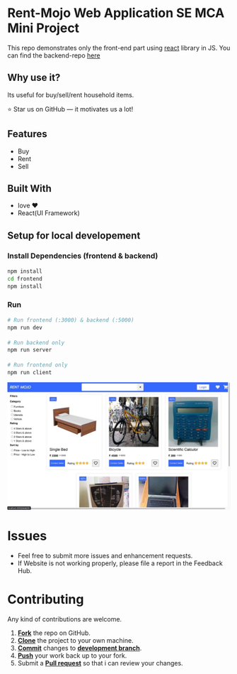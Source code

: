 # Rent-Mojo Web Application SE MCA Mini Project

This repo demonstrates only the front-end part using [react](https://reactjs.org/) library in JS. You can find the backend-repo [here](https://github.com/vishalg8454/hostel-mate-backend)

## Why use it?

Its useful for buy/sell/rent household items.

:star: Star us on GitHub — it motivates us a lot!

## Features

* Buy
* Rent
* Sell

## Built With

* love ❤️
* React(UI Framework)

## Setup for local developement

### Install Dependencies (frontend & backend)

```bash
npm install
cd frontend
npm install
```

### Run

```bash
# Run frontend (:3000) & backend (:5000)
npm run dev

# Run backend only
npm run server

# Run frontend only
npm run client
```
![photo_2022-11-20_11-39-42.jpg](https://raw.githubusercontent.com/AbhyasKanaujia/Rent-Mojo/master/photo_2022-11-20_11-39-42.jpg)

Issues
==========
* Feel free to submit more issues and enhancement requests.
* If Website is not working properly, please file a report in the Feedback Hub.

Contributing
==========
Any kind of contributions are welcome.
1. <a href='https://help.github.com/articles/fork-a-repo/'>**Fork**</a> the repo on GitHub.
2. <a href='https://help.github.com/articles/cloning-a-repository/'>**Clone**</a> the project to your own machine.
3. <a href='https://git-scm.com/book/en/v2/Git-Basics-Recording-Changes-to-the-Repository'>**Commit**</a> changes to <a href='https://git-scm.com/book/en/v2/Git-Branching-Branches-in-a-Nutshell'>**development branch**</a>.
4. <a href='https://help.github.com/articles/pushing-to-a-remote/'>**Push**</a> your work back up to your fork.
5. Submit a <a href='https://help.github.com/articles/about-pull-requests/'>**Pull request**</a> so that i can review your changes.
